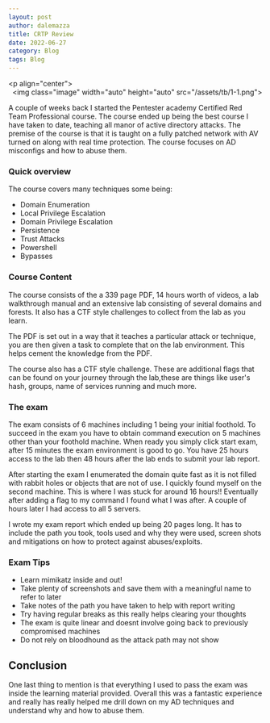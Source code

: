 ```yaml
--- 
layout: post
author: dalemazza 
title: CRTP Review 
date: 2022-06-27 
category: Blog
tags: Blog
--- 
```

  
 <p align="center"> 
   <img class="image" width="auto" height="auto" src="/assets/tb/1-1.png"> 
 </p> 

A couple of weeks back I started the Pentester academy Certified Red Team Professional course. The course ended up being the best course I have taken to date, teaching all manor of active directory attacks. The premise of the course is that it is taught on a fully patched network with AV turned on along with real time protection. The course focuses on AD misconfigs and how to abuse them.


### Quick overview   
  
The course covers many techniques some being:
* Domain Enumeration
* Local Privilege Escalation
* Domain Privilege Escalation
* Persistence
* Trust Attacks
* Powershell
* Bypasses

### Course Content

The course consists of the a 339 page PDF, 14 hours worth of videos, a lab walkthrough manual and an extensive lab consisting of several domains and forests. It also has a CTF style challenges to collect from the lab as you learn.

The PDF is set out in a way that it teaches a particular attack or technique, you are then given a task to complete that on the lab environment. This helps cement the knowledge from the PDF.

The course also has a CTF style challenge. These are additional flags that can be found on your journey through the lab,these are things like user's hash, groups, name of services running and much more.


### The exam

The exam consists of 6 machines including 1 being your initial foothold. To succeed in the exam you have to obtain command execution on 5 machines other than your foothold machine. When ready you simply click start exam, after 15 minutes the exam environment is good to go. You have 25 hours access to the lab then 48 hours after the lab ends to submit your lab report.

After starting the exam I enumerated the domain quite fast as it is not filled with rabbit holes or objects that are not of use. I quickly found myself on the second machine. This is where I was stuck for around 16 hours!! Eventually after adding a flag to my command I found what I was after. A couple of hours later I had access to all 5 servers.

I wrote my exam report which ended up being 20 pages long. It has to include the path you took, tools used and why they were used, screen shots and mitigations on how to protect against abuses/exploits.


### Exam Tips
* Learn mimikatz inside and out!
* Take plenty of screenshots and save them with a meaningful name to refer to later
* Take notes of the path you have taken to help with report writing
* Try having regular breaks as this really helps clearing your thoughts
* The exam is quite linear and doesnt involve going back to previously compromised machines
* Do not rely on bloodhound as the attack path may not show


## Conclusion

One last thing to mention is that everything I used to pass the exam was inside the learning material provided. Overall this was a fantastic experience and really has really helped me drill down on my AD techniques and understand why and how to abuse them.
